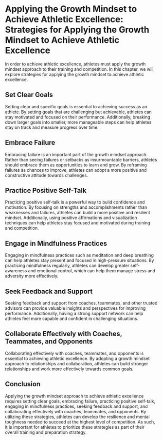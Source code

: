 Applying the Growth Mindset to Achieve Athletic Excellence: Strategies for Applying the Growth Mindset to Achieve Athletic Excellence
=====================================================================================================================================

In order to achieve athletic excellence, athletes must apply the growth mindset approach to their training and competition. In this chapter, we will explore strategies for applying the growth mindset to achieve athletic excellence.

Set Clear Goals
---------------

Setting clear and specific goals is essential to achieving success as an athlete. By setting goals that are challenging but achievable, athletes can stay motivated and focused on their performance. Additionally, breaking down larger goals into smaller, more manageable steps can help athletes stay on track and measure progress over time.

Embrace Failure
---------------

Embracing failure is an important part of the growth mindset approach. Rather than seeing failures or setbacks as insurmountable barriers, athletes should embrace them as opportunities to learn and grow. By reframing failures as chances to improve, athletes can adopt a more positive and constructive attitude towards challenges.

Practice Positive Self-Talk
---------------------------

Practicing positive self-talk is a powerful way to build confidence and motivation. By focusing on strengths and accomplishments rather than weaknesses and failures, athletes can build a more positive and resilient mindset. Additionally, using positive affirmations and visualization techniques can help athletes stay focused and motivated during training and competition.

Engage in Mindfulness Practices
-------------------------------

Engaging in mindfulness practices such as meditation and deep breathing can help athletes stay present and focused in high-pressure situations. By practicing mindfulness regularly, athletes can develop greater self-awareness and emotional control, which can help them manage stress and adversity more effectively.

Seek Feedback and Support
-------------------------

Seeking feedback and support from coaches, teammates, and other trusted advisors can provide valuable insights and perspectives for improving performance. Additionally, having a strong support network can help athletes feel more capable and confident in challenging situations.

Collaborate Effectively with Coaches, Teammates, and Opponents
--------------------------------------------------------------

Collaborating effectively with coaches, teammates, and opponents is essential to achieving athletic excellence. By adopting a growth mindset approach to relationships and collaboration, athletes can build stronger relationships and work more effectively towards common goals.

Conclusion
----------

Applying the growth mindset approach to achieve athletic excellence requires setting clear goals, embracing failure, practicing positive self-talk, engaging in mindfulness practices, seeking feedback and support, and collaborating effectively with coaches, teammates, and opponents. By utilizing these strategies, athletes can develop the resilience and mental toughness needed to succeed at the highest level of competition. As such, it is important for athletes to prioritize these strategies as part of their overall training and preparation strategy.


